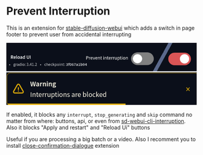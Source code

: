 # Prevent Interruption

This is an extension for [stable-diffusion-webui](https://github.com/AUTOMATIC1111/stable-diffusion-webui) which adds a switch in page footer to prevent user from accidental interrupting

![](images/img1.jpg)
![](images/img2.jpg)

If enabled, it blocks any `interrupt`, `stop_generating` and `skip` command no matter from where: buttons, api, or even from [sd-webui-cli-interruption](https://github.com/light-and-ray/sd-webui-cli-interruption). Also it blocks "Apply and restart" and "Reload Ui" buttons

Useful if you are processing a big batch or a video. Also I recomment you to install [close-confirmation-dialogue](https://github.com/w-e-w/sdwebui-close-confirmation-dialogue) extension
